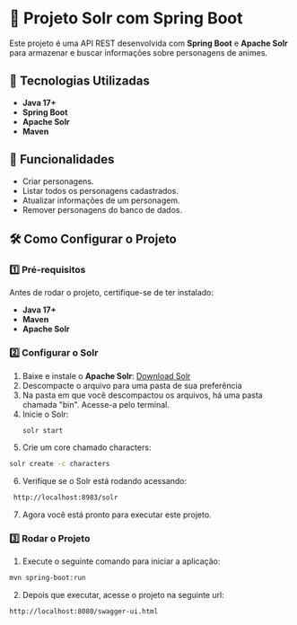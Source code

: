 # 🚀 Projeto Solr com Spring Boot
Este projeto é uma API REST desenvolvida com **Spring Boot** e **Apache Solr** para armazenar e buscar informações sobre personagens de animes.

## 🚀 Tecnologias Utilizadas

- **Java 17+**
- **Spring Boot**
- **Apache Solr**
- **Maven**

## 📌 Funcionalidades

- Criar personagens.
- Listar todos os personagens cadastrados.
- Atualizar informações de um personagem.
- Remover personagens do banco de dados.

## 🛠️ Como Configurar o Projeto

### 1️⃣ **Pré-requisitos**
Antes de rodar o projeto, certifique-se de ter instalado:
- **Java 17+**
- **Maven**
- **Apache Solr**

### 2️⃣ **Configurar o Solr**
1. Baixe e instale o **Apache Solr**: [Download Solr](https://www.apache.org/dyn/closer.lua/solr/solr/9.7.0/solr-9.7.0.tgz?action=download)
2. Descompacte o arquivo para uma pasta de sua preferência
3. Na pasta em que você descompactou os arquivos, há uma pasta chamada "bin". Acesse-a pelo terminal.
4. Inicie o Solr:
   ```sh
   solr start
   ```
5. Crie um core chamado characters:
  ```sh
  solr create -c characters
  ```
6. Verifique se o Solr está rodando acessando:
  ```sh
   http://localhost:8983/solr
  ``` 
7. Agora você está pronto para executar este projeto.

### 3️⃣ **Rodar o Projeto**
1. Execute o seguinte comando para iniciar a aplicação:
  ```sh
  mvn spring-boot:run
  ```
2. Depois que executar, acesse o projeto na seguinte url:
  ```sh
  http://localhost:8080/swagger-ui.html
  ``` 
